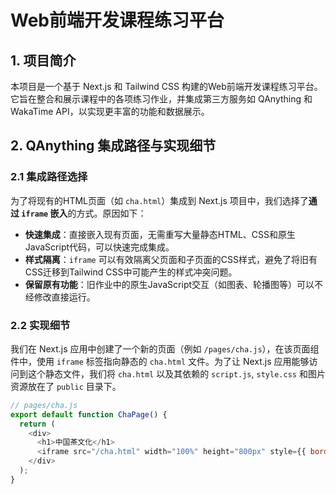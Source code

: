 # Web前端开发课程练习平台

## 1. 项目简介

本项目是一个基于 Next.js 和 Tailwind CSS 构建的Web前端开发课程练习平台。它旨在整合和展示课程中的各项练习作业，并集成第三方服务如 QAnything 和 WakaTime API，以实现更丰富的功能和数据展示。

## 2. QAnything 集成路径与实现细节

### 2.1 集成路径选择

为了将现有的HTML页面（如 `cha.html`）集成到 Next.js 项目中，我们选择了**通过 `iframe` 嵌入**的方式。原因如下：

*   **快速集成**：直接嵌入现有页面，无需重写大量静态HTML、CSS和原生JavaScript代码，可以快速完成集成。
*   **样式隔离**：`iframe` 可以有效隔离父页面和子页面的CSS样式，避免了将旧有CSS迁移到Tailwind CSS中可能产生的样式冲突问题。
*   **保留原有功能**：旧作业中的原生JavaScript交互（如图表、轮播图等）可以不经修改直接运行。

### 2.2 实现细节

我们在 Next.js 应用中创建了一个新的页面（例如 `/pages/cha.js`），在该页面组件中，使用 `iframe` 标签指向静态的 `cha.html` 文件。为了让 Next.js 应用能够访问到这个静态文件，我们将 `cha.html` 以及其依赖的 `script.js`, `style.css` 和图片资源放在了 `public` 目录下。

```javascript
// pages/cha.js
export default function ChaPage() {
  return (
    <div>
      <h1>中国茶文化</h1>
      <iframe src="/cha.html" width="100%" height="800px" style={{ border: 'none' }} />
    </div>
  );
}